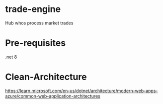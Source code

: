 # trade-engine
Hub whos process market trades

# Pre-requisites
.net 8

# Clean-Architecture
https://learn.microsoft.com/en-us/dotnet/architecture/modern-web-apps-azure/common-web-application-architectures